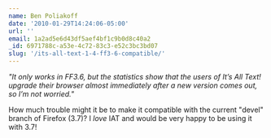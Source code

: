 ```yaml
---
name: Ben Poliakoff
date: '2010-01-29T14:24:06-05:00'
url: ''
email: 1a2ad5e6d43df5aef4bf1c9b0d8c40a2
_id: 6971788c-a53e-4c72-83c3-e52c3bc3bd07
slug: '/its-all-text-1-4-ff3-6-compatible/'
---
```


<cite>"It only works in FF3.6, but the statistics show that the users of It’s
All Text! upgrade their browser almost immediately after a new version comes
out, so I’m not worried."</cite>

How much trouble might it be to make it compatible with the current "devel"
branch of Firefox (3.7)? I <em>love</em> IAT and would be very happy to be
using it with 3.7!
